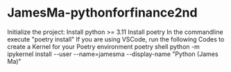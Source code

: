 # JamesMa-pythonforfinance2nd

Initialize the project:
Install python >= 3.11
Install poetry
In the commandline execute "poetry install" 
If you are using VSCode, run the following Codes to create a Kernel for your Poetry environment
poetry shell
python -m ipykernel install --user --name=jamesma --display-name "Python (James Ma)"
